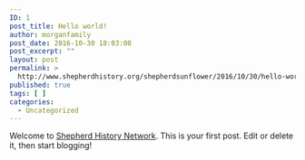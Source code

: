 ```yaml
---
ID: 1
post_title: Hello world!
author: morganfamily
post_date: 2016-10-30 18:03:00
post_excerpt: ""
layout: post
permalink: >
  http://www.shepherdhistory.org/shepherdsunflower/2016/10/30/hello-world/
published: true
tags: [ ]
categories:
  - Uncategorized
---
```

Welcome to <a href="http://www.shepherdhistory.org/">Shepherd History Network</a>. This is your first post. Edit or delete it, then start blogging!